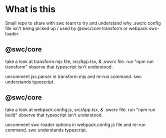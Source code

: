# What is this

Small repo to share with swc team to try and understand why .swcrc config file isn't being picked up / used by @swc/core transform or webpack swc-loader.

## @swc/core

take a look at transform.mjs file, src/App.tsx, & .swcrc file.
run "npm run transform"
observe that typescript isn't understood.

uncomment jsc.parser in transform.mjs and re-run command.
swc understands typescript.

## @swc/core

take a look at webpack.config.js, src/App.tsx, & .swcrc file.
run "npm run build"
observe that typescript isn't understood.

uncomment swc-loader options in webpack.config.js file and re-run command.
swc understands typescript.
